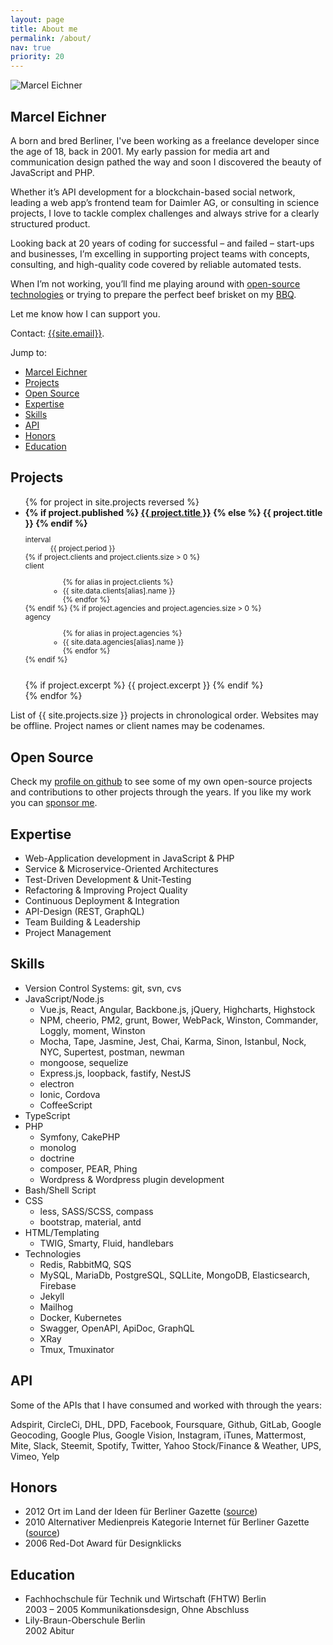 ```yaml
---
layout: page
title: About me
permalink: /about/
nav: true
priority: 20
---
```

<img class="post-image-pushed-right post-image-25p" src="{{ site.baseurl }}/assets/202006-Potsdam.jpg" title="Marcel Eichner" />

## Marcel Eichner

A born and bred Berliner, I've been working as a freelance developer since the age of 18, back in 2001. My early passion for media art and communication design pathed the way and soon I discovered the beauty of JavaScript and PHP. 

Whether it’s API development for a blockchain-based social network, leading a web app’s frontend team for Daimler AG, or consulting in science projects, I love to tackle complex challenges and always strive for a clearly structured product. 

Looking back at 20 years of coding for successful – and failed – start-ups and businesses, I’m excelling in supporting project teams with concepts, consulting, and high-quality code covered by reliable automated tests.

When I’m not working, you’ll find me playing around with [open-source technologies](https://www.github.com/{{site.github_username}}) or trying to prepare the perfect beef brisket on my [BBQ](https://www.instagram.com/{{site.instagram_username}}).

Let me know how I can support you.

Contact: [{{site.email}}](mailto:{{site.email}}).

Jump to:

- [Marcel Eichner](#marcel-eichner)
- [Projects](#projects)
- [Open Source](#open-source)
- [Expertise](#expertise)
- [Skills](#skills)
- [API](#api)
- [Honors](#honors)
- [Education](#education)

## Projects

<ul>
{% for project in site.projects reversed %}
<li>
    <strong>
        {% if project.published %}
            <a href="{{site.baseurl}}{{project.url}}">{{ project.title }}</a>
        {% else %}
            {{ project.title }}
        {% endif %}
    </strong><br>
    <small>
        <dl class="list-inline">
            <dt>
                interval
            </dt>
            <dd>
                {{ project.period }}
            </dd>
            {% if project.clients and project.clients.size > 0 %}
            <dt>client</dt>
            <dd>
                <ul class="list-inline">
                {% for alias in project.clients %}
                    <li>{{ site.data.clients[alias].name }}</li>
                {% endfor %}
                </ul>
            </dd>
            {% endif %}
            {% if project.agencies and project.agencies.size > 0 %}
            <dt>agency</dt>
            <dd>
                <ul class="list-inline">
                {% for alias in project.agencies %}
                    <li>{{ site.data.agencies[alias].name }}</li>
                {% endfor %}
                </ul>
            </dd>
            {% endif %}
        </dl>
    </small>
    <br>
    {% if project.excerpt %}
        {{ project.excerpt }}
    {% endif %}
</li>
{% endfor %}
</ul>

<p class="muted text-centered">
  List of {{ site.projects.size }} projects in chronological order. Websites may be offline. Project names or client names may be codenames.
</p>

## Open Source

Check my [profile on github](https://github.com/Ephigenia) to see some of my own open-source projects and contributions to other projects through the years. If you like my work you can [sponsor me](https://github.com/sponsors/Ephigenia).

## Expertise

- Web-Application development in JavaScript & PHP
- Service & Microservice-Oriented Architectures
- Test-Driven Development & Unit-Testing
- Refactoring & Improving Project Quality
- Continuous Deployment & Integration
- API-Design (REST, GraphQL)
- Team Building & Leadership
- Project Management

## Skills

- Version Control Systems: git, svn, cvs
- JavaScript/Node.js
    - Vue.js, React, Angular, Backbone.js, jQuery, Highcharts, Highstock
    - NPM, cheerio, PM2, grunt, Bower, WebPack, Winston, Commander, Loggly, moment, Winston
    - Mocha, Tape, Jasmine, Jest, Chai, Karma, Sinon, Istanbul, Nock, NYC, Supertest, postman, newman
    - mongoose, sequelize
    - Express.js, loopback, fastify, NestJS
    - electron
    - Ionic, Cordova
    - CoffeeScript
- TypeScript
- PHP
    - Symfony, CakePHP
    - monolog
    - doctrine
    - composer, PEAR, Phing
    - Wordpress & Wordpress plugin development
- Bash/Shell Script
- CSS
    - less, SASS/SCSS, compass
    - bootstrap, material, antd
- HTML/Templating
    - TWIG, Smarty, Fluid, handlebars
- Technologies
    - Redis, RabbitMQ, SQS
    - MySQL, MariaDb, PostgreSQL, SQLLite, MongoDB, Elasticsearch, Firebase
    - Jekyll
    - Mailhog
    - Docker, Kubernetes
    - Swagger, OpenAPI, ApiDoc, GraphQL
    - XRay
    - Tmux, Tmuxinator

## API

Some of the APIs that I have consumed and worked with through the years:

Adspirit, CircleCi, DHL, DPD, Facebook, Foursquare, Github, GitLab, Google Geocoding, Google Plus, Google Vision, Instagram, iTunes, Mattermost, Mite, Slack, Steemit, Spotify, Twitter, Yahoo Stock/Finance & Weather, UPS, Vimeo, Yelp

## Honors

* 2012 Ort im Land der Ideen für Berliner Gazette ([source](https://www.land-der-ideen.de/365-orte/preistraeger/berliner-gazette))
* 2010 Alternativer Medienpreis Kategorie Internet für Berliner Gazette ([source](berlinergazette.de/alternativer-medienpreis-fuer-berliner-gazette/#more-6952))
* 2006 Red-Dot Award für Designklicks

## Education

* Fachhochschule für Technik und Wirtschaft (FHTW) Berlin  
  2003 – 2005 Kommunikationsdesign, Ohne Abschluss
* Lily-Braun-Oberschule Berlin  
  2002 Abitur

